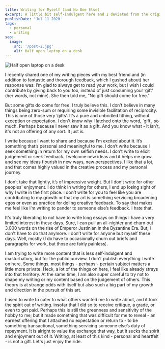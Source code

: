 ```yaml
---
title: Writing for Myself (and No One Else)
excerpt: A little bit self-indulgent here and I deviated from the original point. Also this comes off a little sensitive, although I'm not really (am I?). Let's call it passionate.
publishDate: 'Jul 11 2020'
tags:
  - personal
  - writing
seo:
  image:
    src: '/post-2.jpg'
    alt: Half open laptop on a desk
---
```


![Half open laptop on a desk](/post-2.jpg)

I recently shared one of my writing pieces with my best friend and (in addition to fantastic and thorough feedback, which I gushed about) her response was: I’m glad to always get to read your work, but I wish I could contribute by giving back to you too, instead of just consuming your ‘gift’ (her words, not mine). She then told me, “No gift should come for free."

But some gifts do come for free. I truly believe this. I don’t believe in many things being zero-sum or requiring some invisible facilitation of reciprocity. This is one of those very ‘gifts’. It’s a pure and unbridled tithing, without exception or expectation. I don't know why I latched onto the word, 'gift', so much. Perhaps because I never saw it as a gift. And you know what - it isn't, it's not an offering of any sort. It just is.

I write because I want to share and because I’m excited about it. It’s something that’s personal and meaningful to me. I don’t write because I seek something in return for my own selfish needs. I don’t write to elicit judgement or seek feedback. I welcome new ideas and it helps me grow and see my ideas flourish in new ways, new perspectives. I like that a lot, and that comes highly valued in the creative process and my personal journey.

I don’t take that lightly, it’s of impressive weight. But I don’t write for other peoples' enjoyment. I do think in writing for others, I end up losing sight of why I write in the first place. I don’t write for you to feel like you are contributing to my growth or that my art is something servicing broadening egos or even as practice for doling creative feedback. To say that makes me feel like I’m writing to pander to someone else’s feedback. I hate that.

It's truly liberating to not have to write long essays on things I have a very limited interest in these days. Sure, I can pull an all-nighter and churn out 3,000 words on the rise of Emperor Justinian in the Byzantine Era. But, I don't have to do that anymore. I don’t write for anyone but myself these days. Well, mostly (I do have to occasionally churn out briefs and paragraphs for work, but those are fairly painless).

I am trying to write more content that is less self-indulgent and masturbatory, but for the public purview. I don't publish everything I write on here. Some things, most things - perhaps - pertain subject matters a little more private. Heck, a lot of the things on here, I feel like already strays into that territory. At the same time, I am also super careful to try not to shape my writing or my content based on the judgement of others. This theory is at strange odds with itself but also such a big part of my growth and direction in the pursuit of this art.

I used to write to cater to what others wanted me to write about, and it took the spirit out of writing. insofar that I did so to receive critique, a grade, or even to get paid. Perhaps this is still the greenness and sensitivity of the hobby to me; but it made something that was difficult for me to reveal - an earnest offering that I attached no expectation or return to - to be something transactional, something servicing someone else’s duty of repayment. It is alright to value the exchange that way, but it sucks the spirit and enjoyment out of it. Writing, at least of this kind - personal and heartfelt - is not a gift. Let's just enjoy the ride.
